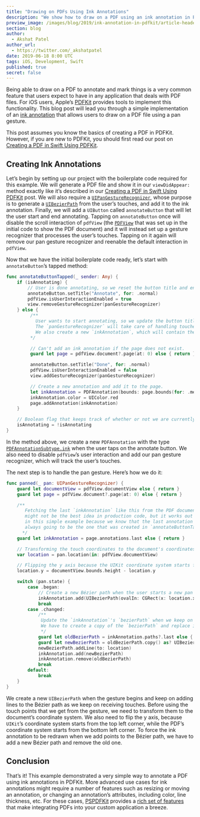 ```yaml
---
title: "Drawing on PDFs Using Ink Annotations"
description: "We show how to draw on a PDF using an ink annotation in PDFKit."
preview_image: /images/blog/2019/ink-annotation-in-pdfkit/article-header.png
section: blog
author:
  - Akshat Patel
author_url:
  - https://twitter.com/_akshatpatel
date: 2019-06-18 8:00 UTC
tags: iOS, Development, Swift
published: true
secret: false
---
```


Being able to draw on a PDF to annotate and mark things is a very common feature that users expect to have in any application that deals with PDF files. For iOS users, Apple’s [PDFKit][] provides tools to implement this functionality. This blog post will lead you through a simple implementation of an [ink annotation][ink-annotation] that allows users to draw on a PDF file using a pan gesture.

This post assumes you know the basics of creating a PDF in PDFKit. However, if you are new to PDFKit, you should first read our post on [Creating a PDF in Swift Using PDFKit][creating-a-pdf-in-swift].

## Creating Ink Annotations

Let’s begin by setting up our project with the boilerplate code required for this example. We will generate a PDF file and show it in our `viewDidAppear:` method exactly like it’s described in our [Creating a PDF in Swift Using PDFKit][creating-a-pdf-in-swift] post. We will also require a [`UIPanGestureRecognizer`][uipangesturerecognizer], whose purpose is to generate a [`UIBezierPath`][uibezierpath] from the user’s touches, and add it to the ink annotation. Finally, we will add a `UIButton` called `annotateButton` that will let the user start and end annotating. Tapping on `annotateButton` once will disable the scroll interaction of `pdfView` (the [`PDFView`][pdfview] that was set up in the initial code to show the PDF document) and it will instead set up a gesture recognizer that processes the user’s touches. Tapping on it again will remove our pan gesture recognizer and reenable the default interaction in `pdfView`.

Now that we have the initial boilerplate code ready, let’s start with `annotateButton`’s tapped method:

```swift
func annotateButtonTapped(_ sender: Any) {
    if (isAnnotating) {
        // User is done annotating, so we reset the button title and enable user interaction for `pdfView`.
        annotateButton.setTitle("Annotate", for: .normal)
        pdfView.isUserInteractionEnabled = true
        view.removeGestureRecognizer(panGestureRecognizer)
    } else {
    	 /**
           User wants to start annotating, so we update the button title and disable the `pdfView`'s default user interaction.
           The `panGestureRecognizer` will take care of handling touches and drawing the annotation.
           We also create a new `inkAnnotation`, which will contain the Bézier path(s) corresponding to the user's touches.
         */

         // Can't add an ink annotation if the page does not exist.
         guard let page = pdfView.document?.page(at: 0) else { return }

         annotateButton.setTitle("Done", for: .normal)
         pdfView.isUserInteractionEnabled = false
         view.addGestureRecognizer(panGestureRecognizer)

	     // Create a new annotation and add it to the page.
         let inkAnnotation = PDFAnnotation(bounds: page.bounds(for: .mediaBox), forType: PDFAnnotationSubtype.ink, withProperties: nil)
         inkAnnotation.color = UIColor.red
         page.addAnnotation(inkAnnotation)
    }

    // Boolean flag that keeps track of whether or not we are currently annotating.
    isAnnotating = !isAnnotating
}
```

In the method above, we create a new `PDFAnnotation` with the type [`PDFAnnotationSubtype.ink`][pdfannotationsubtype-ink] when the user taps on the annotate button. We also need to disable `pdfView`’s user interaction and add our pan gesture recognizer, which will track the user’s touches.

The next step is to handle the pan gesture. Here’s how we do it:

```swift
func panned(_ pan: UIPanGestureRecognizer) {
    guard let documentView = pdfView.documentView else { return }
    guard let page = pdfView.document?.page(at: 0) else { return }

    /**
       Fetching the last `inkAnnotation` like this from the PDF document's page
       might not be the best idea in production code, but it works out for us
       in this simple example because we know that the last annotation is
       always going to be the one that was created in `annotateButtonTapped:`.
      */
    guard let inkAnnotation = page.annotations.last else { return }

    // Transforming the touch coordinates to the document's coordinates.
    var location = pan.location(in: pdfView.documentView)

    // Flipping the y axis because the UIKit coordinate system starts from the top left, while the PDF's coordinate system starts from the bottom left.
    location.y = documentView.bounds.height - location.y

    switch (pan.state) {
        case .began:
            // Create a new Bézier path when the user starts a new pan and add it to the `inkAnnotation`.
            inkAnnotation.add(UIBezierPath(ovalIn: CGRect(x: location.x, y: location.y, width: 0, height: 0)))
            break
        case .changed:
            /**
             Update the `inkAnnotation`'s `bezierPath` when we keep on getting new points.
             We have to create a copy of the `bezierPath` and replace it, because just updating the `bezierPath` does not redraw the annotation.
             */
            guard let oldBezierPath = inkAnnotation.paths?.last else { return }
            guard let newBezierPath = oldBezierPath.copy() as? UIBezierPath else { return }
            newBezierPath.addLine(to: location)
            inkAnnotation.add(newBezierPath)
            inkAnnotation.remove(oldBezierPath)
            break
        default:
            break
    }
}
```

We create a new `UIBezierPath` when the gesture begins and keep on adding lines to the Bézier path as we keep on receiving touches. Before using the touch points that we get from the gesture, we need to transform them to the document’s coordinate system. We also need to flip the y axis, because `UIKit`’s coordinate system starts from the top left corner, while the PDF’s coordinate system starts from the bottom left corner. To force the ink annotation to be redrawn when we add points to the Bézier path, we have to add a new Bézier path and remove the old one.

## Conclusion

That’s it! This example demonstrated a very simple way to annotate a PDF using ink annotations in PDFKit. More advanced use cases for ink annotations might require a number of features such as resizing or moving an annotation, or changing an annotation’s attributes, including color, line thickness, etc. For these cases, [PSPDFKit][pspdfkit] provides a [rich set of features][array-of-features] that make integrating PDFs into your custom application a breeze.

[ink-annotation]: https://developer.apple.com/documentation/pdfkit/pdfannotationsubtype/2876076-ink
[creating-a-pdf-in-swift]: https://pspdfkit.com/blog/2019/creating-pdf-in-swift/
[pdfkit]: https://developer.apple.com/documentation/pdfkit
[pspdfkit]: https://pspdfkit.com/pdf-sdk/ios/
[array-of-features]: https://pspdfkit.com/guides/ios/current/features/detailed-list/
[pdfannotationsubtype-ink]: https://developer.apple.com/documentation/pdfkit/pdfannotationsubtype/2876076-ink
[uibezierpath]: https://developer.apple.com/documentation/uikit/uibezierpath
[uipangesturerecognizer]: https://developer.apple.com/documentation/uikit/uipangesturerecognizer
[pdfview]: https://developer.apple.com/documentation/pdfkit/pdfview
